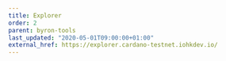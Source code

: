```yaml
---
title: Explorer
order: 2
parent: byron-tools
last_updated: "2020-05-01T09:00:00+01:00"
external_href: https://explorer.cardano-testnet.iohkdev.io/
---
```

